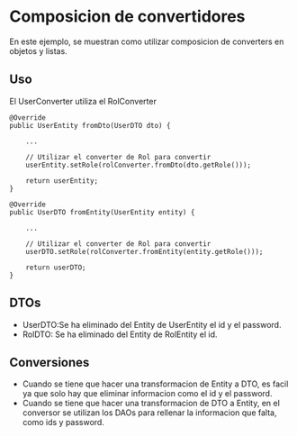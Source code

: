 # Composicion de convertidores
En este ejemplo, se muestran como utilizar composicion de converters en objetos y listas.

## Uso
El UserConverter utiliza el RolConverter

	@Override
	public UserEntity fromDto(UserDTO dto) {

        ...

		// Utilizar el converter de Rol para convertir
		userEntity.setRole(rolConverter.fromDto(dto.getRole()));
		
		return userEntity;
	}

	@Override
	public UserDTO fromEntity(UserEntity entity) {

        ...
		
		// Utilizar el converter de Rol para convertir
		userDTO.setRole(rolConverter.fromEntity(entity.getRole()));

		return userDTO;
	}


## DTOs

- UserDTO:Se ha eliminado del Entity de UserEntity el id y el password.
- RolDTO: Se ha eliminado del Entity de RolEntity el id.

## Conversiones

- Cuando se tiene que hacer una transformacion de Entity a DTO, es facil ya que solo hay que eliminar informacion como el id y el password.
- Cuando se tiene que hacer una transformacion de DTO a Entity, en el conversor se utilizan los DAOs para rellenar la informacion que falta, como ids y password.



